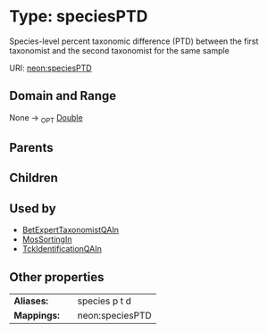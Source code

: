 
# Type: speciesPTD


Species-level percent taxonomic difference (PTD) between the first taxonomist and the second taxonomist for the same sample

URI: [neon:speciesPTD](https://data.neonscience.org/speciesPTD)


## Domain and Range

None ->  <sub>OPT</sub> [Double](types/Double.md)

## Parents


## Children


## Used by

 * [BetExpertTaxonomistQAIn](BetExpertTaxonomistQAIn.md)
 * [MosSortingIn](MosSortingIn.md)
 * [TckIdentificationQAIn](TckIdentificationQAIn.md)

## Other properties

|  |  |  |
| --- | --- | --- |
| **Aliases:** | | species p t d |
| **Mappings:** | | neon:speciesPTD |

